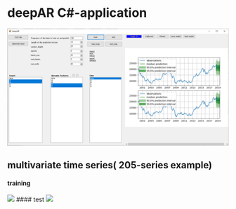 # deepAR C#-application
<img src="./images/image00.png"/>  

## multivariate time series( 205-series example)  
#### training
<img src="./images/image01.gif"/>  
#### test
<img src="./images/image02.gif"/>  
